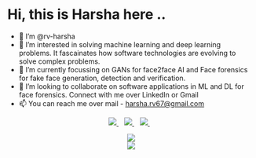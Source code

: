 # Hi, this is Harsha here .. 

- 👋 I’m @rv-harsha
- 👀 I’m interested in solving machine learning and deep learning problems. It fascainates how software technologies are evolving to solve complex problems. 
- 🌱 I’m currently focussing on GANs for face2face AI and Face forensics for fake face generation, detection and verification. 
- 💞️ I’m looking to collaborate on software applications in ML and DL for face forensics.
 Connect with me over LinkedIn or Gmail
- 📫 You can reach me over mail - harsha.rv67@gmail.com 
<p align='center'>
<a href='mailto:harsha.rv67@gmail.com'>
  <img src="https://img.shields.io/badge/Gmail-D14836?style=for-the-badge&logo=gmail&logoColor=white" />
  </a>&nbsp;&nbsp;
  <a href="https://www.linkedin.com/in/harsha-rv">
    <img src="https://img.shields.io/badge/linkedin-%230077B5.svg?&style=for-the-badge&logo=linkedin&logoColor=white" />
  </a>&nbsp;&nbsp;
  <a href="https://github.com/rv-harsha">
    <img src="https://img.shields.io/badge/GitHub-100000?style=for-the-badge&logo=github&logoColor=white" />
  </a>&nbsp;&nbsp;
</p>
<p align='center'>
  <img src="https://github-readme-stats.vercel.app/api?username=rv-harsha&theme=dark&show_icons=true&count_private=true" />
  <br/>
  <img src="https://github-readme-stats.vercel.app/api/top-langs/?username=rv-harsha&hide=notebook&theme=dark&langs_count=8&exclude_repo=rv-harsha.github.io"/>
</p>

<!---
rv-harsha/rv-harsha is a ✨ special ✨ repository because its `README.md` (this file) appears on your GitHub profile.
You can click the Preview link to take a look at your changes.
--->
